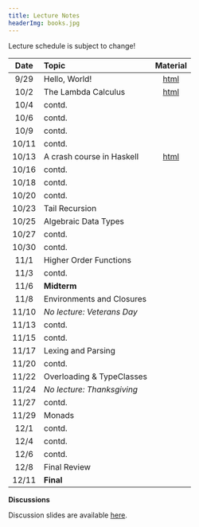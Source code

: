 ```yaml
---
title: Lecture Notes
headerImg: books.jpg
---
```


Lecture schedule is subject to change!

| Date       | Topic                           | Material                  |
|:----------:|:--------------------------------|:-------------------------:|
| 9/29       | Hello, World!                   | [html][lec0]              |
| 10/2       | The Lambda Calculus             | [html][lec1]              |
| 10/4       | contd.                          |                           |
| 10/6       | contd.                          |                           |
| 10/9       | contd.                          |                           |
| 10/11      | contd.                          |                           |
| 10/13      | A crash course in Haskell       | [html][lec2]              |
| 10/16      | contd.                          |                           |
| 10/18      | contd.                          |                           |
| 10/20      | contd.                          |                           |
| 10/23      | Tail Recursion                  |                           |
| 10/25      | Algebraic Data Types            |                           |
| 10/27      | contd.                          |                           |
| 10/30      | contd.                          |                           |
| 11/1       | Higher Order Functions          |                           |
| 11/3       | contd.                          |                           |
| 11/6       | **Midterm**                     |                           |
| 11/8       | Environments and Closures       |                           |
| 11/10      | *No lecture: Veterans Day*      |                           |
| 11/13      | contd.                          |                           |
| 11/15      | contd.                          |                           |
| 11/17      | Lexing and Parsing              |                           |
| 11/20      | contd.                          |                           |
| 11/22      | Overloading & TypeClasses       |                           |
| 11/24      | *No lecture: Thanksgiving*      |                           |
| 11/27      | contd.                          |                           |
| 11/29      | Monads                          |                           |
| 12/1       | contd.                          |                           |
| 12/4       | contd.                          |                           |
| 12/6       | contd.                          |                           |
| 12/8       | Final Review                    |                           |
| 12/11      | **Final**                       |                           |


**Discussions**

Discussion slides are available [here](https://drive.google.com/drive/folders/1opFddP9rLr6rZe-OPjc-GE4c3u2ui2S0?usp=sharing).

[lec0]: lectures/00-hello.html
[lec1]: lectures/01-lambda.html
[lec2]: lectures/02-haskell.html
[lec3]: lectures/03-tailrec.html
[lec4]: lectures/03-datatypes.html
[lec5]: lectures/04-hof.html
[lec6]: lectures/05-closure.html
[lec7]: lectures/06-parsing.html
[lec8]: lectures/07-classes.html
[lec9]: lectures/08-monads.html
[lec10]: lectures/09-types.html
[soundness]: lectures/soundness.html
[mock-final]: https://github.com/cse130-assignments/mock-final

[parsing]: https://github.com/cse130-assignments/arith
[elsa]: https://github.com/ucsd-progsys/elsa
